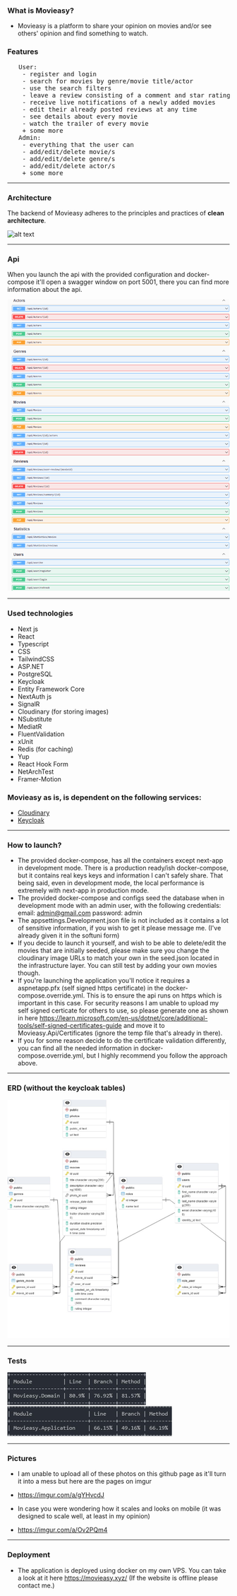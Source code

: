 ### What is Movieasy?
- Movieasy is a platform to share your opinion on movies and/or see others' opinion and find something to watch.

### Features
<pre>
   User:
    - register and login
    - search for movies by genre/movie title/actor 
    - use the search filters
    - leave a review consisting of a comment and star rating on any movie (except ones who are to be released)
    - receive live notifications of a newly added movies
    - edit their already posted reviews at any time
    - see details about every movie
    - watch the trailer of every movie
    + some more
   Admin:
    - everything that the user can
    - add/edit/delete movie/s
    - add/edit/delete genre/s
    - add/edit/delete actor/s
    + some more
</pre>

------------

### Architecture
The backend of Movieasy adheres to the principles and practices of **clean architecture**.

![alt text](https://pbs.twimg.com/media/F92a6qvXYAA6i8K?format=png&name=4096x4096 "Logo Title Text 1")

------------

### Api
When you launch the api with the provided configuration and docker-compose it'll open a swagger window on port 5001, there you can find more information about the api.

![alt text](https://github.com/kristian234/Movieasy/blob/master/images/swagger.png)

------------

### Used technologies
- Next js
- React
- Typescript
- CSS
- TailwindCSS
- ASP.NET
- PostgreSQL
- Keycloak
- Entity Framework Core
- NextAuth js
- SignalR
- Cloudinary (for storing images)  
- NSubstitute
- MediatR
- FluentValidation
- xUnit
- Redis (for caching)
- Yup 
- React Hook Form
- NetArchTest
- Framer-Motion

### Movieasy as is, is dependent on the following services:
- [Cloudinary](https://cloudinary.com/)
- [Keycloak](https://www.keycloak.org/)
  
------------

### How to launch?
- The provided docker-compose, has all the containers except next-app in development mode. There is a production ready/ish docker-compose, but it contains real keys keys and information I can't safely share. That being said, even in development mode, the local performance is extremely with next-app in production mode.
- The provided docker-compose and configs seed the database when in development mode with an admin user, with the following credentials:
  email: admin@gmail.com
  password: admin
- The appsettings.Development.json file is not included as it contains a lot of sensitive information, if you wish to get it please message me. (I've already given it in the softuni form)
- If you decide to launch it yourself, and wish to be able to delete/edit the movies that are initially seeded, please make sure you change the cloudinary image URLs to match your own in the seed.json located in the infrastructure layer. You can still test by adding your own movies though.
- If you're launching the application you'll notice it requires a aspnetapp.pfx (self signed https certificate) in the docker-compose.override.yml. This is to ensure the api runs on https which is important in this case. For security reasons I am unable to upload my self signed certicate for others to use, so please generate one as shown in here https://learn.microsoft.com/en-us/dotnet/core/additional-tools/self-signed-certificates-guide and move it to  Movieasy.Api/Certificates (ignore the temp file that's already in there).
- If you for some reason decide to do the certificate validation differently, you can find all the needed information in docker-compose.override.yml, but I highly recommend you follow the approach above.

------------

### ERD (without the keycloak tables)
![alt text](https://github.com/kristian234/Movieasy/blob/master/images/erd1.jpg)

------------

### Tests
![alt text](https://github.com/kristian234/Movieasy/blob/master/images/domain-tests.jpg)
![alt text](https://github.com/kristian234/Movieasy/blob/master/images/application-tests.jpg)

------------

### Pictures
- I am unable to upload all of these photos on this github page as it'll turn it into a mess but here are the pages on imgur
- https://imgur.com/a/gYHvcdJ

- In case you were wondering how it scales and looks on mobile (it was designed to scale well, at least in my opinion)
- https://imgur.com/a/Ov2PQm4
  
------------

### Deployment
- The application is deployed using docker on my own VPS. You can take a look at it here https://movieasy.xyz/ (If the website is offline please contact me.)
